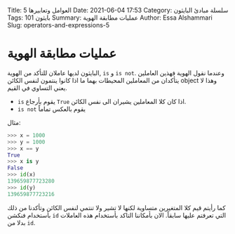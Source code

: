 Title: العوامل وتعابيرها 5
Date: 2021-06-04 17:53
Category: سلسلة مبادئ البايثون
Tags: بايثون 101
Summary: عمليات مطابقة الهوية
Author: Essa Alshammari
Slug: operators-and-expressions-5

# عمليات مطابقة الهوية

البايثون لديها عاملان للتأكد من الهوية, `is` و `is not`. وعندما نقول الهوية فهذين العاملين يتأكدان من المعاملين المحيطات بهما ما اذا كانوا ينتمون لنفس الكائن object  وهذا لا يعني التساوي في القيم.

 - `is` يقوم بأرجاع `True` اذا كان كلا المعاملين يشيران الى نفس الكائن.
 - `is not` يقوم بالعكس تماماً

مثال:

```python
>>> x = 1000
>>> y = 1000
>>> x == y
True
>>> x is y
False
>>> id(x)
139659877723280
>>> id(y)
139659877723216
```

كما رأيتم قيم كلا المتغيرين متساوية لكنها لا تشير ولا تنتمي لنفس الكائن وتأكدنا من ذلك بأستخدام فنكشن `id` التي تعرفتم عليها سابقاً. الان بأمكاننا التاكد بأستخدام هذه العاملات بدلا من `id`.
